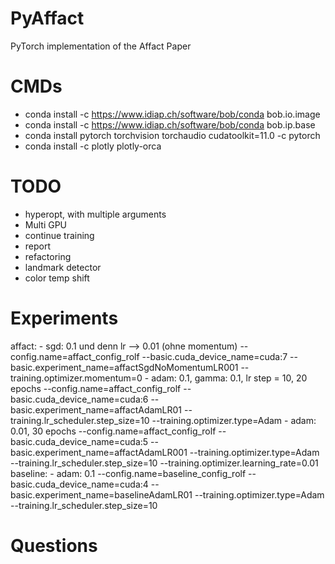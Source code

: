 # PyAffact
PyTorch implementation of the Affact Paper

# CMDs
- conda install -c https://www.idiap.ch/software/bob/conda bob.io.image
- conda install -c https://www.idiap.ch/software/bob/conda bob.ip.base
- conda install pytorch torchvision torchaudio cudatoolkit=11.0 -c pytorch
- conda install -c plotly plotly-orca


# TODO
- hyperopt, with multiple arguments
- Multi GPU
- continue training
- report
- refactoring
- landmark detector
- color temp shift

# Experiments
affact:
    - sgd: 0.1 und denn lr --> 0.01 (ohne momentum)
        --config.name=affact_config_rolf --basic.cuda_device_name=cuda:7 --basic.experiment_name=affactSgdNoMomentumLR001 --training.optimizer.momentum=0
    - adam: 0.1, gamma: 0.1, lr step = 10, 20 epochs
        --config.name=affact_config_rolf --basic.cuda_device_name=cuda:6 --basic.experiment_name=affactAdamLR01 --training.lr_scheduler.step_size=10 --training.optimizer.type=Adam
    - adam: 0.01, 30 epochs
        --config.name=affact_config_rolf --basic.cuda_device_name=cuda:5 --basic.experiment_name=affactAdamLR001 --training.optimizer.type=Adam --training.lr_scheduler.step_size=10 --training.optimizer.learning_rate=0.01
baseline:
    - adam: 0.1
        --config.name=baseline_config_rolf --basic.cuda_device_name=cuda:4 --basic.experiment_name=baselineAdamLR01 --training.optimizer.type=Adam --training.lr_scheduler.step_size=10


# Questions